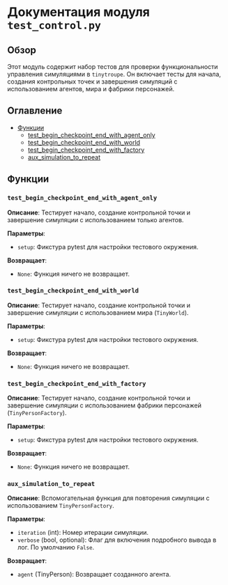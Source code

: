 # Документация модуля `test_control.py`

## Обзор

Этот модуль содержит набор тестов для проверки функциональности управления симуляциями в `tinytroupe`. Он включает тесты для начала, создания контрольных точек и завершения симуляций с использованием агентов, мира и фабрики персонажей.

## Оглавление

- [Функции](#Функции)
    - [test_begin_checkpoint_end_with_agent_only](#test_begin_checkpoint_end_with_agent_only)
    - [test_begin_checkpoint_end_with_world](#test_begin_checkpoint_end_with_world)
    - [test_begin_checkpoint_end_with_factory](#test_begin_checkpoint_end_with_factory)
    - [aux_simulation_to_repeat](#aux_simulation_to_repeat)

## Функции

### `test_begin_checkpoint_end_with_agent_only`

**Описание**: Тестирует начало, создание контрольной точки и завершение симуляции с использованием только агентов.

**Параметры**:
- `setup`: Фикстура pytest для настройки тестового окружения.

**Возвращает**:
- `None`: Функция ничего не возвращает.

### `test_begin_checkpoint_end_with_world`

**Описание**: Тестирует начало, создание контрольной точки и завершение симуляции с использованием мира (`TinyWorld`).

**Параметры**:
- `setup`: Фикстура pytest для настройки тестового окружения.

**Возвращает**:
- `None`: Функция ничего не возвращает.

### `test_begin_checkpoint_end_with_factory`

**Описание**: Тестирует начало, создание контрольной точки и завершение симуляции с использованием фабрики персонажей (`TinyPersonFactory`).

**Параметры**:
- `setup`: Фикстура pytest для настройки тестового окружения.

**Возвращает**:
- `None`: Функция ничего не возвращает.

### `aux_simulation_to_repeat`

**Описание**: Вспомогательная функция для повторения симуляции с использованием `TinyPersonFactory`.

**Параметры**:
- `iteration` (int): Номер итерации симуляции.
- `verbose` (bool, optional): Флаг для включения подробного вывода в лог. По умолчанию `False`.

**Возвращает**:
- `agent` (TinyPerson): Возвращает созданного агента.